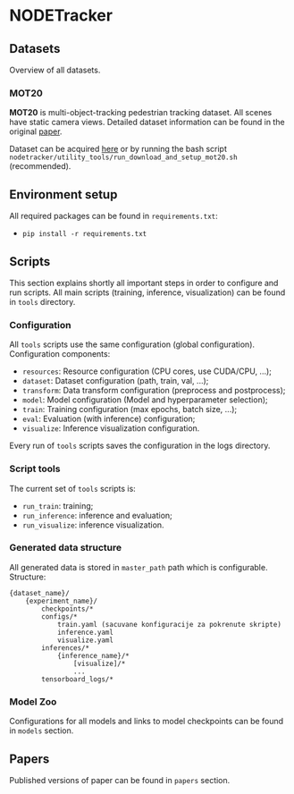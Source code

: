 # NODETracker

## Datasets

Overview of all datasets.

### MOT20

**MOT20** is multi-object-tracking pedestrian tracking dataset. All scenes have static camera views. 
Detailed dataset information can be found in the original [paper](https://arxiv.org/pdf/2003.09003.pdf).

Dataset can be acquired [here](https://motchallenge.net/data/MOT20/) or
by running the bash script `nodetracker/utility_tools/run_download_and_setup_mot20.sh` (recommended).

## Environment setup

All required packages can be found in `requirements.txt`:
- `pip install -r requirements.txt`

## Scripts

This section explains shortly all important steps in order to configure and run scripts.
All main scripts (training, inference, visualization) can be found in `tools` directory.

### Configuration

All `tools` scripts use the same configuration (global configuration).
Configuration components:
- `resources`: Resource configuration (CPU cores, use CUDA/CPU, ...);
- `dataset`: Dataset configuration (path, train, val, ...);
- `transform`: Data transform configuration (preprocess and postprocess);
- `model`: Model configuration (Model and hyperparameter selection);
- `train`: Training configuration (max epochs, batch size, ...);
- `eval`: Evaluation (with inference) configuration;
- `visualize`: Inference visualization configuration.

Every run of `tools` scripts saves the configuration in the logs directory.

### Script tools

The current set of `tools` scripts is:
- `run_train`: training;
- `run_inference`: inference and evaluation;
- `run_visualize`: inference visualization.

### Generated data structure

All generated data is stored in `master_path` path which is configurable. Structure:

```
{dataset_name}/
    {experiment_name}/
        checkpoints/*
        configs/*
            train.yaml (sacuvane konfiguracije za pokrenute skripte)
            inference.yaml
            visualize.yaml
        inferences/*
            {inference_name}/*
                [visualize]/*   
                ...
        tensorboard_logs/*
```

### Model Zoo

Configurations for all models and links to model checkpoints can be found in `models` section.

## Papers

Published versions of paper can be found in `papers` section.
